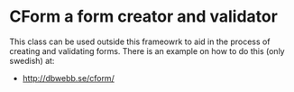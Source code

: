 CForm a form creator and validator
==================================

This class can be used outside this frameowrk to aid in the process of creating and validating
forms. There is an example on how to do this (only swedish) at:

* http://dbwebb.se/cform/